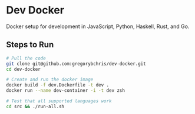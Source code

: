 # Dev Docker

Docker setup for development in JavaScript, Python, Haskell, Rust, and Go.

## Steps to Run

```bash
# Pull the code
git clone git@github.com:gregorybchris/dev-docker.git
cd dev-docker

# Create and run the docker image
docker build -f dev.Dockerfile -t dev .
docker run --name dev-container -i -t dev zsh

# Test that all supported languages work
cd src && ./run-all.sh
```